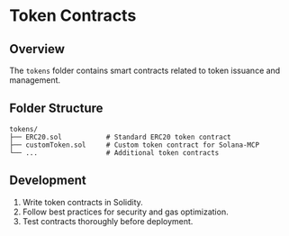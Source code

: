 # Token Contracts

## Overview
The `tokens` folder contains smart contracts related to token issuance and management.

## Folder Structure
```
tokens/
├── ERC20.sol           # Standard ERC20 token contract
├── customToken.sol     # Custom token contract for Solana-MCP
└── ...                 # Additional token contracts
```

## Development
1. Write token contracts in Solidity.
2. Follow best practices for security and gas optimization.
3. Test contracts thoroughly before deployment.
